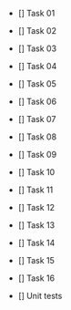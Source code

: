 
- [] Task 01
- [] Task 02
- [] Task 03
- [] Task 04
- [] Task 05
- [] Task 06
- [] Task 07
- [] Task 08
- [] Task 09
- [] Task 10
- [] Task 11
- [] Task 12
- [] Task 13
- [] Task 14
- [] Task 15
- [] Task 16

- [] Unit tests
